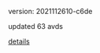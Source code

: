 version: 2021112610-c6de

updated 63 avds

[details](https://github.com/0x74f917491bfa7ebfa379/ali_avd_db/blob/master/change_log/2021/11/26/10/c6de.txt)
